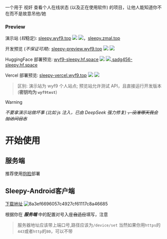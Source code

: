  一个用于 视奸 查看个人在线状态 (以及正在使用软件) 的项目，让他人能知道你不在而不是故意吊他/她
### Preview

演示站 (*较*稳定): [sleepy.wyf9.top](https://sleepy.wyf9.top) ![](https://uptime.wyf9.top/api/badge/9/status) ![](https://uptime.wyf9.top/api/badge/9/uptime)，[sleepy.zmal.top](https://sleepy.zmal.top)

开发预览 (*不保证可用*): [sleepy-preview.wyf9.top](https://sleepy-preview.wyf9.top) ![](https://uptime.wyf9.top/api/badge/10/status) ![](https://uptime.wyf9.top/api/badge/10/uptime)

HuggingFace 部署预览: [wyf9-sleepy.hf.space](https://wyf9-sleepy.hf.space) ![](https://uptime.wyf9.top/api/badge/22/status) ![](https://uptime.wyf9.top/api/badge/22/uptime),[sadg456-sleepy.hf.space](https://sadg456-sleepy.hf.space/)

Vercel 部署预览: [sleepy-vercel.wyf9.top](https://sleepy-vercel.wyf9.top) ![](https://uptime.wyf9.top/api/badge/23/status) ![](https://uptime.wyf9.top/api/badge/23/uptime)

> 区别: 演示站为 wyf9 个人站点; 预览站允许测试 API，且直接运行开发版本 (**密钥均为 `wyf9test`**)

> [!WARNING]
> *不要拿演示站做坏事 (比如 js 注入，已由 DeepSeek 强力修复) ~~，没准哪天我会加访问日志~~*


# 开始使用

## 服务端

推荐使用[抱脸](https://github.com/sleepy-project/sleepy/blob/main/doc/deploy.md#huggingface-%E9%83%A8%E7%BD%B2)部署

## Sleepy-Android客户端
[下载地址](https://github.com/kmizmal/Sleepy-Android/releases/latest)
![8a3ef6696057c4927cf61117c8a46685](https://img.zmal.top/20250603/8a3ef6696057c4927cf61117c8a46685.39lfd0jgs5.jpg)

根据你在 _**服务端**_ 中的配置对号入座~~自适应~~填写，注意

> 服务器地址应该带上端口号,路径应该为`/device/set`
> 当然如果你用`https`的`443`或者`http`的`80`，可以不带

